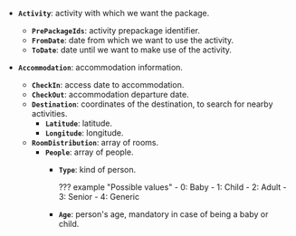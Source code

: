 - **``Activity``**: activity with which we want the package.
    - **``PrePackageIds``**: activity prepackage identifier.
    - **``FromDate``**: date from which we want to use the activity.
    - **``ToDate``**: date until we want to make use of the activity.

- **``Accommodation``**: accommodation information.
    - **``CheckIn``**: access date to accommodation.
    - **``CheckOut``**: accommodation departure date.
    - **``Destination``**: coordinates of the destination, to search for nearby activities.
        - **``Latitude``**: latitude.
        - **``Longitude``**: longitude.
    - **``RoomDistribution``**: array of rooms.
        - **`People`**: array of people.
            - **``Type``**: kind of person.

                ??? example "Possible values"
                    - 0: Baby
                    - 1: Child
                    - 2: Adult
                    - 3: Senior
                    - 4: Generic

            - **``Age``**: person's age, mandatory in case of being a baby or child.
